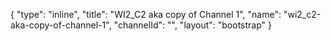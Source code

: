{
    "type": "inline",
    "title": "WI2_C2 aka copy of Channel 1",
    "name": "wi2_c2-aka-copy-of-channel-1",
    "channelId": "",
    "layout": "bootstrap"
}